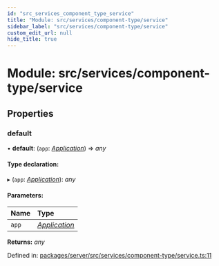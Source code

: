 ```yaml
---
id: "src_services_component_type_service"
title: "Module: src/services/component-type/service"
sidebar_label: "src/services/component-type/service"
custom_edit_url: null
hide_title: true
---
```


# Module: src/services/component-type/service

## Properties

### default

• **default**: (`app`: [*Application*](src_declarations.md#application)) => *any*

#### Type declaration:

▸ (`app`: [*Application*](src_declarations.md#application)): *any*

#### Parameters:

Name | Type |
:------ | :------ |
`app` | [*Application*](src_declarations.md#application) |

**Returns:** *any*

Defined in: [packages/server/src/services/component-type/service.ts:11](https://github.com/xr3ngine/xr3ngine/blob/66a84a950/packages/server/src/services/component-type/service.ts#L11)
